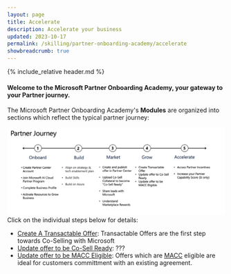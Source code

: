```yaml
---
layout: page
title: Accelerate
description: Accelerate your business
updated: 2023-10-17
permalink: /skilling/partner-onboarding-academy/accelerate
showbreadcrumb: true
---
```

{% include_relative header.md %}

#### Welcome to the Microsoft Partner Onboarding Academy, your gateway to your Partner journey. 

The Microsoft Partner Onboarding Academy's **Modules** are organized into sections which reflect the typical partner journey:

![](../../../assets/partner-onboarding/partner-journey.png)
Click on the individual steps below for details:

- [Create A Transactable Offer](/PartnerResources/skilling/partner-onboarding-academy/transactable-offer): Transactable Offers are the first step towards Co-Selling with Microsoft
- [Update offer to be Co-Sell Ready](): ???
- [Update offer to be MACC Eligible](/PartnerResources/skilling/partner-onboarding-academy/macc-offer): Offers which are [MACC](https://learn.microsoft.com/en-us/partner-center/marketplace/azure-consumption-commitment-enrollment) eligible are ideal for customers committment with an existing agreement.


